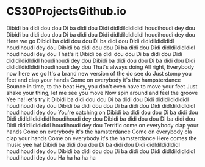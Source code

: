 # CS30ProjectsGithub.io
 Dibidi ba didi dou dou Di ba didi dou Didi didldildidldidl houdihoudi dey dou Dibidi ba didi dou dou Di ba didi dou Didi didldildidldidl houdihoudi dey dou Here we go Dibidi ba didi dou dou Di ba didi dou Didi didldildidldidl houdihoudi dey dou Dibidi ba didi dou dou Di ba didi dou Didi didldildidldidl houdihoudi dey dou That's it Dibidi ba didi dou dou Di ba didi dou Didi didldildidldidl houdihoudi dey dou Dibidi ba didi dou dou Di ba didi dou Didi didldildidldidi houdihoudi dey dou That's always doing All right, Everybody now here we go It's a brand new version of the do see do Just stomp you feet and clap your hands Come on everybody it's the hampsterdance Bounce in time, to the beat Hey, you don't even have to move your feet Just shake your thing, let me see you move Now spin around and feel the groove Yee ha! let's try it Dibidi ba didi dou dou Di ba didi dou Didi didldildidldidl houdihoudi dey dou Dibidi ba didi dou dou Di ba didi dou Didi didldildidldidl houdihoudi dey dou You're catching on Dibidi ba didi dou dou Di ba didi dou Didi didldildidldidl houdihoudi dey dou Dibidi ba didi dou dou Di ba didi dou Didi didldildidldidl houdihoudi dey dou Terrific come on everybody clap your hands Come on everybody it's the hamsterdance Come on everybody cla clap your hands Come on everybody it's the hamsterdance Here comes the music yee ha! Dibidi ba didi dou dou Di ba didi dou Didi didldildidldidl houdihoudi dey dou Dibidi ba didi dou dou Di ba didi dou Didi didldildidldidl houdihoudi dey dou Ha ha ha ha ha
